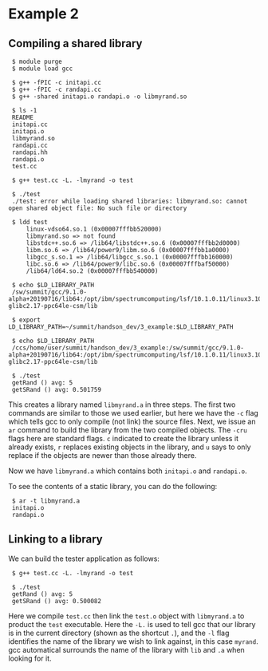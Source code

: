 # Example 2

## Compiling a shared library

```
 $ module purge
 $ module load gcc
```

```
 $ g++ -fPIC -c initapi.cc
 $ g++ -fPIC -c randapi.cc
 $ g++ -shared initapi.o randapi.o -o libmyrand.so
```

```
 $ ls -1
 README
 initapi.cc
 initapi.o
 libmyrand.so
 randapi.cc
 randapi.hh
 randapi.o
 test.cc
```

```
 $ g++ test.cc -L. -lmyrand -o test

 $ ./test
 ./test: error while loading shared libraries: libmyrand.so: cannot open shared object file: No such file or directory

 $ ldd test
	 linux-vdso64.so.1 (0x00007fffbb520000)
	 libmyrand.so => not found
	 libstdc++.so.6 => /lib64/libstdc++.so.6 (0x00007fffbb2d0000)
	 libm.so.6 => /lib64/power9/libm.so.6 (0x00007fffbb1a0000)
	 libgcc_s.so.1 => /lib64/libgcc_s.so.1 (0x00007fffbb160000)
	 libc.so.6 => /lib64/power9/libc.so.6 (0x00007fffbaf50000)
	 /lib64/ld64.so.2 (0x00007fffbb540000)
```

```
 $ echo $LD_LIBRARY_PATH
 /sw/summit/gcc/9.1.0-alpha+20190716/lib64:/opt/ibm/spectrumcomputing/lsf/10.1.0.11/linux3.10-glibc2.17-ppc64le-csm/lib

 $ export LD_LIBRARY_PATH=~/summit/handson_dev/3_example:$LD_LIBRARY_PATH

 $ echo $LD_LIBRARY_PATH
 /ccs/home/user/summit/handson_dev/3_example:/sw/summit/gcc/9.1.0-alpha+20190716/lib64:/opt/ibm/spectrumcomputing/lsf/10.1.0.11/linux3.10-glibc2.17-ppc64le-csm/lib

 $ ./test
 getRand () avg: 5
 getSRand () avg: 0.501759
```

This creates a library named `libmyrand.a` in three steps.  The first two commands are similar to those we used earlier,
but here we have the `-c` flag which tells gcc to only compile (not link) the source files.  Next, we issue an `ar` command
to build the library from the two compiled objects.  The `-cru` flags here are standard flags.  `c` indicated to create the
library unless it already exists, `r` replaces existing objects in the library, and `u` says to only replace if the objects
are newer than those already there.

Now we have `libmyrand.a` which contains both `initapi.o` and `randapi.o`.

To see the contents of a static library, you can do the following:
```
 $ ar -t libmyrand.a
 initapi.o
 randapi.o
```

## Linking to a library

We can build the tester application as follows:

```
 $ g++ test.cc -L. -lmyrand -o test

 $ ./test
 getRand () avg: 5
 getSRand () avg: 0.500082
```

Here we compile `test.cc` then link the `test.o` object with `libmyrand.a` to product the `test` executable.  Here the `-L.`
is used to tell gcc that our library is in the current directory (shown as the shortcut `.`), and the `-l` flag identifies
the name of the library we wish to link against, in this case `myrand`.  gcc automatical surrounds the name of the library
with `lib` and `.a` when looking for it.
